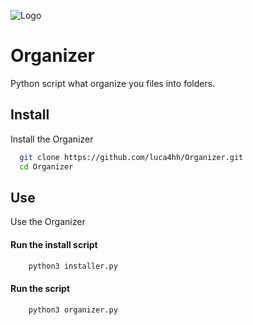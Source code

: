 
![Logo](https://raw.githubusercontent.com/luca4hh/Organizer/main/Pictures/OrganizerBanner.png)
# Organizer

Python script what organize you files into folders.

## Install

Install the Organizer

```bash
  git clone https://github.com/luca4hh/Organizer.git
  cd Organizer
```
    
## Use

Use the Organizer

#### Run the install script
```bash
    python3 installer.py
```
#### Run the script
```bash
    python3 organizer.py
```
